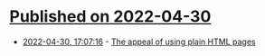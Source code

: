 # [Published on 2022-04-30](index.md)

* [2022-04-30, 17:07:16](https://news.ycombinator.com/item?id=31217434) - [The appeal of using plain HTML pages](https://utcc.utoronto.ca/~cks/space/blog/web/PlainHTMLAppeal)
